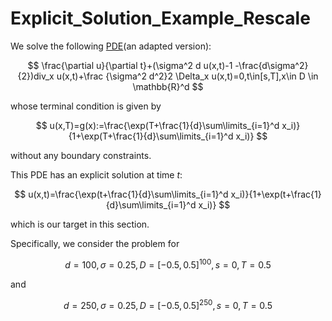 # Explicit_Solution_Example_Rescale

We solve the following [PDE](https://arxiv.org/abs/1708.03223)(an adapted version):

$$
\frac{\partial u}{\partial t}+(\sigma^2 d u(x,t)-1 -\frac{d\sigma^2}{2})div_x u(x,t)+\frac {\sigma^2 d^2}2 \Delta_x u(x,t)=0,t\in[s,T],x\in D \in \mathbb{R}^d
$$

whose terminal condition is given by

$$
u(x,T)=g(x):=\frac{\exp(T+\frac{1}{d}\sum\limits_{i=1}^d x_i)}{1+\exp(T+\frac{1}{d}\sum\limits_{i=1}^d x_i)}
$$

without any boundary constraints.



This PDE has an explicit solution at time $t$:

$$
u(x,t)=\frac{\exp(t+\frac{1}{d}\sum\limits_{i=1}^d x_i)}{1+\exp(t+\frac{1}{d}\sum\limits_{i=1}^d x_i)}
$$

which is our target in this section.



Specifically, we consider the problem for

$$
d=100, \sigma=0.25, D=[-0.5,0.5]^{100}, s=0, T=0.5
$$

and

$$
d=250, \sigma=0.25, D=[-0.5,0.5]^{250}, s=0, T=0.5
$$

